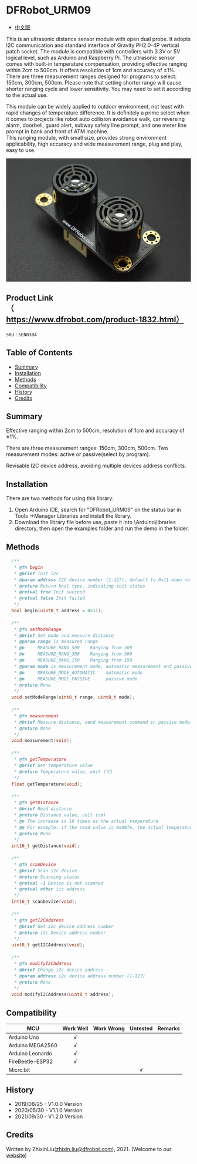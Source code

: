# DFRobot_URM09
- [中文版](./README_CN.md)

This is an ultrasonic distance sensor module with open dual probe. It adopts I2C communication and standard interface of Gravity PH2.0-4P vertical patch socket. The module is compatible with controllers with 3.3V or 5V logical level, such as Arduino and Raspberry Pi. The ultrasonic sensor comes with built-in temperature compensation, providing effective ranging within 2cm to 500cm. It offers resolution of 1cm and accuracy of ±1%. There are three measurement ranges designed for programs to select: 150cm, 300cm, 500cm. Please note that setting shorter range will cause shorter ranging cycle and lower sensitivity. You may need to set it according to the actual use.

This module can be widely applied to outdoor environment, not least with rapid changes of temperature difference. It is definitely a prime select when it comes to projects like robot auto collision avoidance walk, car reversing alarm, doorbell, guard alert, subway safety line prompt, and one meter line prompt in bank and front of ATM machine. <br>
This ranging module, with small size, provides strong environment applicability, high accuracy and wide measurement range, plug and play, easy to use.

![效果图](resources/images/SEN0304_WIKI_Cover.jpg)


## Product Link（https://www.dfrobot.com/product-1832.html）

    SKU：SEN0304

## Table of Contents

* [Summary](#Summary)
* [Installation](#Installation)
* [Methods](#Methods)
* [Compatibility](#Compatibility)
* [History](#History)
* [Credits](#Credits)

## Summary

Effective ranging within 2cm to 500cm, resolution of 1cm and accuracy of ±1%.

There are three measurement ranges: 150cm, 300cm, 500cm. Two measurement modes: active or passive(select by program).

Revisable I2C device address, avoiding multiple devices address conflicts. 

## Installation
There are two methods for using this library:
1. Open Arduino IDE, search for "DFRobot_URM09" on the status bar in Tools ->Manager Libraries and install the library.
2. Download the library file before use, paste it into \Arduino\libraries directory, then open the examples folder and run the demo in the folder.

## Methods

```C++
  /**
   * @fn begin
   * @brief Init i2c
   * @param address I2C device number (1-127), default to 0x11 when no device number is uploaded
   * @return Return bool type, indicating init status
   * @retval true Init succeed
   * @retval false Init failed
   */
  bool begin(uint8_t address = 0x11);

  /**
   * @fn setModeRange
   * @brief Set mode and measure distance 
   * @param range is measured range
   * @n     MEASURE_RANG_500    Ranging from 500 
   * @n     MEASURE_RANG_300    Ranging from 300 
   * @n     MEASURE_RANG_150    Ranging from 150 
   * @param mode is measurement mode, automatic measurement and passive measurement. 
   * @n     MEASURE_MODE_AUTOMATIC    automatic mode
   * @n     MEASURE_MODE_PASSIVE      passive mode
   * @return None
   */
  void setModeRange(uint8_t range, uint8_t mode);

  /**
   * @fn measurement
   * @brief Measure distance, send measurement command in passive mode.
   * @return None
   */
  void measurement(void);

  /**
   * @fn getTemperature
   * @brief Get temperature value
   * @return Temperature value, unit (℃)
   */
  float getTemperature(void);

  /**
   * @fn getDistance
   * @brief Read distance
   * @return Distance value, unit (cm)
   * @n The increase is 10 times as the actual temperature
   * @n For example: if the read value is 0x00fe, the actual temperature will be 0x00fe / 10 = 25.4
   * @return None
   */
  int16_t getDistance(void);

  /**
   * @fn scanDevice
   * @brief Scan i2c device
   * @return Scanning status
   * @retval -1 Device is not scanned
   * @retval other iic address
   */
  int16_t scanDevice(void);
  
  /**
   * @fn getI2CAddress
   * @brief Get i2c device address number
   * @return i2c Device address number
   */
  uint8_t getI2CAddress(void);

  /**
   * @fn modifyI2CAddress
   * @brief Change i2c device address
   * @param address i2c device address number (1-127)
   * @return None
   */
  void modifyI2CAddress(uint8_t address);
```

## Compatibility

MCU                | Work Well    | Work Wrong   | Untested    | Remarks
------------------ | :----------: | :----------: | :---------: | :----:
Arduino Uno        |      √       |              |             |
Arduino MEGA2560   |      √       |              |             |
Arduino Leonardo   |      √       |              |             |
FireBeetle-ESP32   |      √       |              |             |
Micro:bit          |              |              |      √      |


## History

- 2019/06/25 - V1.0.0 Version
- 2020/05/30 - V1.1.0 Version
- 2021/09/30 - V1.2.0 Version

## Credits

Written by ZhixinLiu(zhixin.liu@dfrobot.com), 2021. (Welcome to our [website](https://www.dfrobot.com/))
